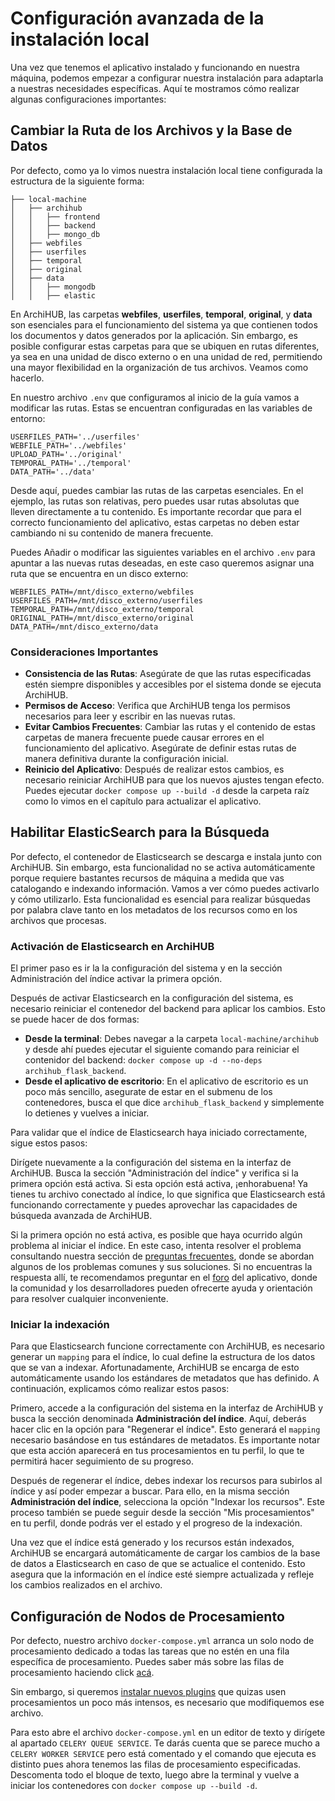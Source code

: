 # Configuración avanzada de la instalación local

Una vez que tenemos el aplicativo instalado y funcionando en nuestra máquina, podemos empezar a configurar nuestra instalación para adaptarla a nuestras necesidades específicas. Aquí te mostramos cómo realizar algunas configuraciones importantes:

## Cambiar la Ruta de los Archivos y la Base de Datos

Por defecto, como ya lo vimos nuestra instalación local tiene configurada la estructura de la siguiente forma:

 ```
├── local-machine
│   ├── archihub
│   │   ├── frontend
│   │   ├── backend
│   │   ├── mongo_db
│   ├── webfiles
│   ├── userfiles
│   ├── temporal
│   ├── original
│   ├── data
│   │   ├── mongodb
│   │   ├── elastic
 ```
En ArchiHUB, las carpetas __webfiles__, __userfiles__, __temporal__, __original__, y __data__ son esenciales para el funcionamiento del sistema ya que contienen todos los documentos y datos generados por la aplicación. Sin embargo, es posible configurar estas carpetas para que se ubiquen en rutas diferentes, ya sea en una unidad de disco externo o en una unidad de red, permitiendo una mayor flexibilidad en la organización de tus archivos. Veamos como hacerlo.

En nuestro archivo `.env` que configuramos al inicio de la guía vamos a modificar las rutas. Estas se encuentran configuradas en las variables de entorno:

```
USERFILES_PATH='../userfiles'
WEBFILE_PATH='../webfiles'
UPLOAD_PATH='../original'
TEMPORAL_PATH='../temporal'
DATA_PATH='../data'
```

Desde aquí, puedes cambiar las rutas de las carpetas esenciales. En el ejemplo, las rutas son relativas, pero puedes usar rutas absolutas que lleven directamente a tu contenido. Es importante recordar que para el correcto funcionamiento del aplicativo, estas carpetas no deben estar cambiando ni su contenido de manera frecuente.

Puedes Añadir o modificar las siguientes variables en el archivo `.env` para apuntar a las nuevas rutas deseadas, en este caso queremos asignar una ruta que se encuentra en un disco externo:

```
WEBFILES_PATH=/mnt/disco_externo/webfiles
USERFILES_PATH=/mnt/disco_externo/userfiles
TEMPORAL_PATH=/mnt/disco_externo/temporal
ORIGINAL_PATH=/mnt/disco_externo/original
DATA_PATH=/mnt/disco_externo/data
```

### Consideraciones Importantes

- __Consistencia de las Rutas__: Asegúrate de que las rutas especificadas estén siempre disponibles y accesibles por el sistema donde se ejecuta ArchiHUB.
- __Permisos de Acceso__: Verifica que ArchiHUB tenga los permisos necesarios para leer y escribir en las nuevas rutas.
- __Evitar Cambios Frecuentes__: Cambiar las rutas y el contenido de estas carpetas de manera frecuente puede causar errores en el funcionamiento del aplicativo. Asegúrate de definir estas rutas de manera definitiva durante la configuración inicial.
- __Reinicio del Aplicativo__: Después de realizar estos cambios, es necesario reiniciar ArchiHUB para que los nuevos ajustes tengan efecto. Puedes ejecutar `docker compose up --build -d` desde la carpeta raíz como lo vimos en el capítulo para actualizar el aplicativo.

## Habilitar ElasticSearch para la Búsqueda

Por defecto, el contenedor de Elasticsearch se descarga e instala junto con ArchiHUB. Sin embargo, esta funcionalidad no se activa automáticamente porque requiere bastantes recursos de máquina a medida que vas catalogando e indexando información. Vamos a ver cómo puedes activarlo y cómo utilizarlo. Esta funcionalidad es esencial para realizar búsquedas por palabra clave tanto en los metadatos de los recursos como en los archivos que procesas.

### Activación de Elasticsearch en ArchiHUB

El primer paso es ir la la configuración del sistema y en la sección Administración del índice activar la primera opción.

Después de activar Elasticsearch en la configuración del sistema, es necesario reiniciar el contenedor del backend para aplicar los cambios. Esto se puede hacer de dos formas:

- __Desde la terminal__: Debes navegar a la carpeta `local-machine/archihub` y desde ahí puedes ejecutar el siguiente comando para reiniciar el contenidor del backend: `docker compose up -d --no-deps archihub_flask_backend`.
- __Desde el aplicativo de escritorio__: En el aplicativo de escritorio es un poco más sencillo, asegurate de estar en el submenu de los contenedores, busca el que dice `archihub_flask_backend` y simplemente lo detienes y vuelves a iniciar.

Para validar que el índice de Elasticsearch haya iniciado correctamente, sigue estos pasos:

Dirígete nuevamente a la configuración del sistema en la interfaz de ArchiHUB. Busca la sección "Administración del índice" y verifica si la primera opción está activa. Si esta opción está activa, ¡enhorabuena! Ya tienes tu archivo conectado al índice, lo que significa que Elasticsearch está funcionando correctamente y puedes aprovechar las capacidades de búsqueda avanzada de ArchiHUB.

Si la primera opción no está activa, es posible que haya ocurrido algún problema al iniciar el índice. En este caso, intenta resolver el problema consultando nuestra sección de [preguntas frecuentes](preguntas.md), donde se abordan algunos de los problemas comunes y sus soluciones. Si no encuentras la respuesta allí, te recomendamos preguntar en el [foro](https://github.com/orgs/Archihub-App/discussions) del aplicativo, donde la comunidad y los desarrolladores pueden ofrecerte ayuda y orientación para resolver cualquier inconveniente.

### Iniciar la indexación

Para que Elasticsearch funcione correctamente con ArchiHUB, es necesario generar un `mapping` para el índice, lo cual define la estructura de los datos que se van a indexar. Afortunadamente, ArchiHUB se encarga de esto automáticamente usando los estándares de metadatos que has definido. A continuación, explicamos cómo realizar estos pasos:

Primero, accede a la configuración del sistema en la interfaz de ArchiHUB y busca la sección denominada __Administración del índice__. Aquí, deberás hacer clic en la opción para "Regenerar el índice". Esto generará el `mapping` necesario basándose en tus estándares de metadatos. Es importante notar que esta acción aparecerá en tus procesamientos en tu perfil, lo que te permitirá hacer seguimiento de su progreso.

Después de regenerar el índice, debes indexar los recursos para subirlos al índice y así poder empezar a buscar. Para ello, en la misma sección __Administración del índice__, selecciona la opción "Indexar los recursos". Este proceso también se puede seguir desde la sección "Mis procesamientos" en tu perfil, donde podrás ver el estado y el progreso de la indexación.

Una vez que el índice está generado y los recursos están indexados, ArchiHUB se encargará automáticamente de cargar los cambios de la base de datos a Elasticsearch en caso de que se actualice el contenido. Esto asegura que la información en el índice esté siempre actualizada y refleje los cambios realizados en el archivo.

## Configuración de Nodos de Procesamiento

Por defecto, nuestro archivo `docker-compose.yml` arranca un solo nodo de procesamiento dedicado a todas las tareas que no estén en una fila específica de procesamiento. Puedes saber más sobre las filas de procesamiento haciendo click [acá](nodos.md).

Sin embargo, si queremos [instalar nuevos plugins](install_plugin.md) que quizas usen procesamientos un poco más intensos, es necesario que modifiquemos ese archivo.

Para esto abre el archivo `docker-compose.yml` en un editor de texto y dirígete al apartado `CELERY QUEUE SERVICE`. Te darás cuenta que se parece mucho a `CELERY WORKER SERVICE` pero está comentado y el comando que ejecuta es distinto pues ahora tenemos las filas de procesamiento especificadas. Descomenta todo el bloque de texto, luego abre la terminal y vuelve a iniciar los contenedores con `docker compose up --build -d`.